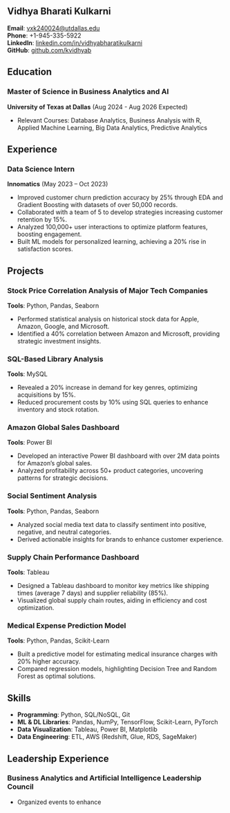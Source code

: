 ## Vidhya Bharati Kulkarni  
**Email**: [vxk240024@utdallas.edu](mailto:vxk240024@utdallas.edu)  
**Phone**: +1-945-335-5922  
**LinkedIn**: [linkedin.com/in/vidhyabharatikulkarni](https://linkedin.com/in/vidhyabharatikulkarni)  
**GitHub**: [github.com/kvidhyab](https://github.com/kvidhyab)  

## Education  
### Master of Science in Business Analytics and AI  
**University of Texas at Dallas** (Aug 2024 - Aug 2026 Expected)  
- Relevant Courses: Database Analytics, Business Analysis with R, Applied Machine Learning, Big Data Analytics, Predictive Analytics  

## Experience  

### Data Science Intern  
**Innomatics** (May 2023 – Oct 2023)  
- Improved customer churn prediction accuracy by 25% through EDA and Gradient Boosting with datasets of over 50,000 records.  
- Collaborated with a team of 5 to develop strategies increasing customer retention by 15%.  
- Analyzed 100,000+ user interactions to optimize platform features, boosting engagement.  
- Built ML models for personalized learning, achieving a 20% rise in satisfaction scores.  

## Projects  

### Stock Price Correlation Analysis of Major Tech Companies  
**Tools**: Python, Pandas, Seaborn  
- Performed statistical analysis on historical stock data for Apple, Amazon, Google, and Microsoft.  
- Identified a 40% correlation between Amazon and Microsoft, providing strategic investment insights.  

### SQL-Based Library Analysis  
**Tools**: MySQL  
- Revealed a 20% increase in demand for key genres, optimizing acquisitions by 15%.  
- Reduced procurement costs by 10% using SQL queries to enhance inventory and stock rotation.  

### Amazon Global Sales Dashboard  
**Tools**: Power BI  
- Developed an interactive Power BI dashboard with over 2M data points for Amazon’s global sales.  
- Analyzed profitability across 50+ product categories, uncovering patterns for strategic decisions.  

### Social Sentiment Analysis  
**Tools**: Python, Pandas, Seaborn  
- Analyzed social media text data to classify sentiment into positive, negative, and neutral categories.  
- Derived actionable insights for brands to enhance customer experience.  

### Supply Chain Performance Dashboard  
**Tools**: Tableau  
- Designed a Tableau dashboard to monitor key metrics like shipping times (average 7 days) and supplier reliability (85%).  
- Visualized global supply chain routes, aiding in efficiency and cost optimization.  

### Medical Expense Prediction Model  
**Tools**: Python, Pandas, Scikit-Learn  
- Built a predictive model for estimating medical insurance charges with 20% higher accuracy.  
- Compared regression models, highlighting Decision Tree and Random Forest as optimal solutions.  

## Skills  
- **Programming**: Python, SQL/NoSQL, Git  
- **ML & DL Libraries**: Pandas, NumPy, TensorFlow, Scikit-Learn, PyTorch  
- **Data Visualization**: Tableau, Power BI, Matplotlib  
- **Data Engineering**: ETL, AWS (Redshift, Glue, RDS, SageMaker)  

## Leadership Experience  
### Business Analytics and Artificial Intelligence Leadership Council  
- Organized events to enhance

